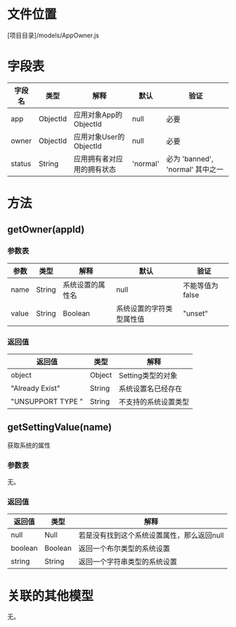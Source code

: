 <!-- TITLE: AppOwner模型 -->
<!-- SUBTITLE: 应用拥有者模型 -->

# 文件位置
[项目目录]/models/AppOwner.js

# 字段表

| 字段名           | 类型   | 解释                                               | 默认             | 验证       |
|------------------|--------|----------------------------------------------------|------------------|------------|
| app    | ObjectId | 应用对象App的ObjectId                               | null               | 必要       |
| owner    | ObjectId | 应用对象User的ObjectId               | null               |  必要       |
| status    | String |  应用拥有者对应用的拥有状态                    | 'normal'            | 必为 'banned', 'normal' 其中之一     |


# 方法

## getOwner(appId)

### 参数表
| 参数           | 类型   | 解释                                               | 默认             | 验证       |
|------------------|--------|----------------------------------------------------|------------------|------------|
| name    | String | 系统设置的属性名                               | null               | 不能等值为false     |
| value    | String|Boolean | 系统设置的字符类型属性值               | "unset“               |  不能等值为false       |

### 返回值

| 返回值           | 类型   | 解释                                               | 
|------------------|--------|----------------------------------------------------|
|       object    | Object   | Setting类型的对象                                               | 
|       "Already Exist"     | String   | 系统设置名已经存在                                               | 
|      "UNSUPPORT TYPE "   | String   | 不支持的系统设置类型           | 
## getSettingValue(name)
获取系统的属性

### 参数表
无。
### 返回值

| 返回值           | 类型   | 解释                                               | 
|------------------|--------|----------------------------------------------------|
|       null    | Null   | 若是没有找到这个系统设置属性，那么返回null                                               | 
|       boolean     | Boolean   | 返回一个布尔类型的系统设置                                               | 
|      string   | String   | 返回一个字符串类型的系统设置           |


# 关联的其他模型

无。
